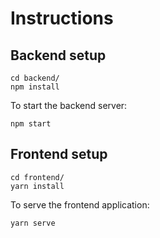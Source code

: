 # Instructions


## Backend setup
```
cd backend/
npm install
```
To start the backend server:
```
npm start
```


## Frontend setup
```
cd frontend/
yarn install
```
To serve the frontend application:
```
yarn serve
```

